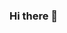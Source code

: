 ### Hi there 👋

<!--
**Taha910/Taha910** is a ✨ _special_ ✨ repository because its `README.md` (this file) appears on your GitHub profile.

Here are some ideas to get you started:

- 🔭 I’m currently working on I’m interested in learning and developing myself in deferent fields specially in programming.
- 🌱 I’m currently learning Html,Css,JavaScript and Php
- 👯 I’m looking to collaborate on building and developing a wepsites
- 📫 you can reach me at Telegram @tahaaminali

-->
